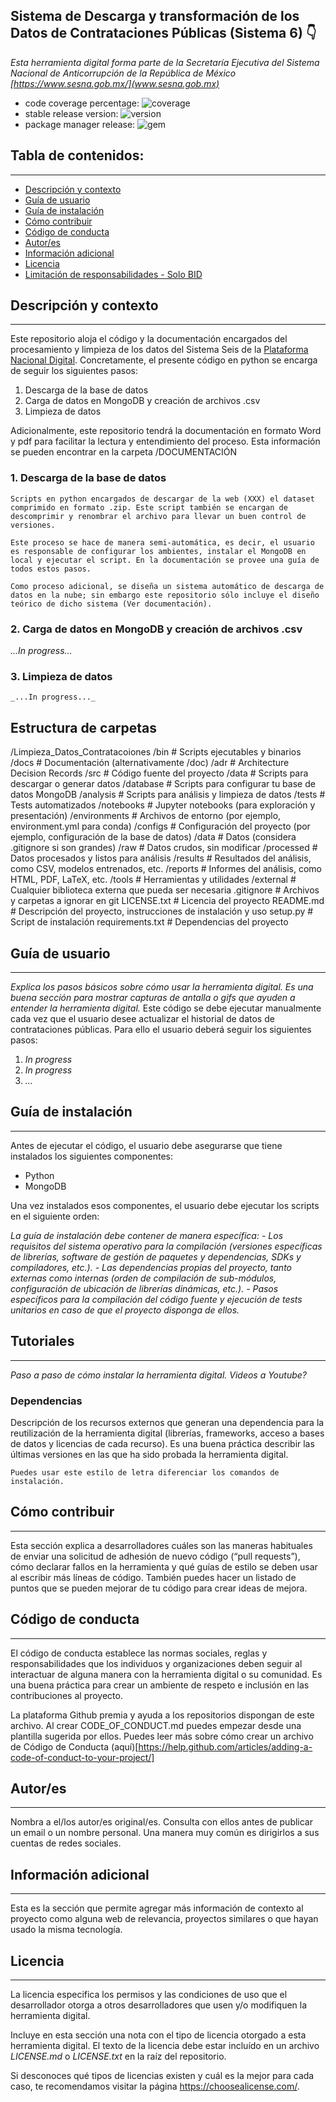 ## Sistema de Descarga y transformación de los Datos de Contrataciones Públicas (Sistema 6) 👇


*Esta herramienta digital forma parte de la Secretaría Ejecutiva del Sistema Nacional de Anticorrupción de la República de México [https://www.sesna.gob.mx/](www.sesna.gob.mx)*
- code coverage percentage: ![coverage](https://img.shields.io/badge/coverage-10%25-yellowgreen)
- stable release version: ![version](https://img.shields.io/badge/version-1.2.3-blue)
- package manager release: ![gem](https://img.shields.io/badge/gem-2.2.0-blue)

## Tabla de contenidos:
---
- [Descripción y contexto](#descripción-y-contexto)
- [Guía de usuario](#guía-de-usuario)
- [Guía de instalación](#guía-de-instalación)
- [Cómo contribuir](#cómo-contribuir)
- [Código de conducta](#código-de-conducta)
- [Autor/es](#autores)
- [Información adicional](#información-adicional)
- [Licencia](#licencia)
- [Limitación de responsabilidades - Solo BID](#limitación-de-responsabilidades)

## Descripción y contexto
---
Este repositorio aloja el código y la documentación encargados del procesamiento y limpieza de los datos del Sistema Seis de la [Plataforma Nacional Digital](https://www.plataformadigitalnacional.org/contrataciones). Concretamente, el presente código en python se encarga de seguir los siguientes pasos:

1. Descarga de la base de datos
2. Carga de datos en MongoDB y creación de archivos .csv
3. Limpieza de datos

Adicionalmente, este repositorio tendrá la documentación en formato Word y pdf para facilitar la lectura y entendimiento del proceso. Esta información se pueden encontrar en la carpeta /DOCUMENTACIÓN

### 1. Descarga de la base de datos
    Scripts en python encargados de descargar de la web (XXX) el dataset comprimido en formato .zip. Este script también se encargan de descomprimir y renombrar el archivo para llevar un buen control de versiones.

    Este proceso se hace de manera semi-automática, es decir, el usuario es responsable de configurar los ambientes, instalar el MongoDB en local y ejecutar el script. En la documentación se provee una guía de todos estos pasos.

    Como proceso adicional, se diseña un sistema automático de descarga de datos en la nube; sin embargo este repositorio sólo incluye el diseño teórico de dicho sistema (Ver documentación).

### 2. Carga de datos en MongoDB y creación de archivos .csv
_...In progress..._

### 3. Limpieza de datos
    _...In progress..._

## Estructura de carpetas

/Limpieza_Datos_Contratacoiones
    /bin            # Scripts ejecutables y binarios
    /docs           # Documentación (alternativamente /doc)
        /adr        # Architecture Decision Records
    /src            # Código fuente del proyecto
        /data       # Scripts para descargar o generar datos
        /database   # Scripts para configurar tu base de datos MongoDB
        /analysis   # Scripts para análisis y limpieza de datos
    /tests          # Tests automatizados
    /notebooks      # Jupyter notebooks (para exploración y presentación)
    /environments   # Archivos de entorno (por ejemplo, environment.yml para conda)
    /configs        # Configuración del proyecto (por ejemplo, configuración de la base de datos)
    /data           # Datos (considera .gitignore si son grandes)
        /raw        # Datos crudos, sin modificar
        /processed  # Datos procesados y listos para análisis
    /results        # Resultados del análisis, como CSV, modelos entrenados, etc.
    /reports        # Informes del análisis, como HTML, PDF, LaTeX, etc.
    /tools          # Herramientas y utilidades
    /external       # Cualquier biblioteca externa que pueda ser necesaria
    .gitignore      # Archivos y carpetas a ignorar en git
    LICENSE.txt     # Licencia del proyecto
    README.md       # Descripción del proyecto, instrucciones de instalación y uso
    setup.py        # Script de instalación
    requirements.txt # Dependencias del proyecto

## Guía de usuario
---
_Explica los pasos básicos sobre cómo usar la herramienta digital. Es una buena sección para mostrar capturas de antalla o gifs que ayuden a entender la herramienta digital._
Este código se debe ejecutar manualmente cada vez que el usuario desee actualizar el historial de datos de contrataciones públicas. Para ello el usuario deberá seguir los siguientes pasos:
1. _In progress_
2. _In progress_
3. _..._
 	
## Guía de instalación
---
Antes de ejecutar el código, el usuario debe asegurarse que tiene instalados los siguientes componentes:
- Python
- MongoDB

Una vez instalados esos componentes, el usuario debe ejecutar los scripts en el siguiente orden:

_La guía de instalación debe contener de manera específica:_
_- Los requisitos del sistema operativo para la compilación (versiones específicas de librerías, software de gestión de paquetes y dependencias, SDKs y compiladores, etc.)._
_- Las dependencias propias del proyecto, tanto externas como internas (orden de compilación de sub-módulos, configuración de ubicación de librerías dinámicas, etc.)._
_- Pasos específicos para la compilación del código fuente y ejecución de tests unitarios en caso de que el proyecto disponga de ellos._

## Tutoriales
---
_Paso a paso de cómo instalar la herramienta digital. Videos a Youtube?_

### Dependencias
Descripción de los recursos externos que generan una dependencia para la reutilización de la herramienta digital (librerías, frameworks, acceso a bases de datos y licencias de cada recurso). Es una buena práctica describir las últimas versiones en las que ha sido probada la herramienta digital. 

    Puedes usar este estilo de letra diferenciar los comandos de instalación.

## Cómo contribuir
---
Esta sección explica a desarrolladores cuáles son las maneras habituales de enviar una solicitud de adhesión de nuevo código (“pull requests”), cómo declarar fallos en la herramienta y qué guías de estilo se deben usar al escribir más líneas de código. También puedes hacer un listado de puntos que se pueden mejorar de tu código para crear ideas de mejora.

## Código de conducta 
---
El código de conducta establece las normas sociales, reglas y responsabilidades que los individuos y organizaciones deben seguir al interactuar de alguna manera con la herramienta digital o su comunidad. Es una buena práctica para crear un ambiente de respeto e inclusión en las contribuciones al proyecto. 

La plataforma Github premia y ayuda a los repositorios dispongan de este archivo. Al crear CODE_OF_CONDUCT.md puedes empezar desde una plantilla sugerida por ellos. Puedes leer más sobre cómo crear un archivo de Código de Conducta (aquí)[https://help.github.com/articles/adding-a-code-of-conduct-to-your-project/]

## Autor/es
---
Nombra a el/los autor/es original/es. Consulta con ellos antes de publicar un email o un nombre personal. Una manera muy común es dirigirlos a sus cuentas de redes sociales.

## Información adicional
---
Esta es la sección que permite agregar más información de contexto al proyecto como alguna web de relevancia, proyectos similares o que hayan usado la misma tecnología.

## Licencia 
---

La licencia especifica los permisos y las condiciones de uso que el desarrollador otorga a otros desarrolladores que usen y/o modifiquen la herramienta digital.

Incluye en esta sección una nota con el tipo de licencia otorgado a esta herramienta digital. El texto de la licencia debe estar incluído en un archivo *LICENSE.md* o *LICENSE.txt* en la raíz del repositorio.

Si desconoces qué tipos de licencias existen y cuál es la mejor para cada caso, te recomendamos visitar la página https://choosealicense.com/.
